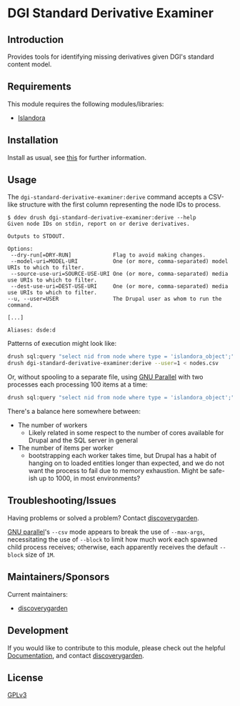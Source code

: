 # DGI Standard Derivative Examiner

## Introduction

Provides tools for identifying missing derivatives given DGI's standard content model.

## Requirements

This module requires the following modules/libraries:

* [Islandora](https://www.github.com/islandora/islandora)

## Installation

Install as usual, see
[this](https://www.drupal.org/docs/extending-drupal/installing-modules) for
further information.

## Usage

The `dgi-standard-derivative-examiner:derive` command accepts a CSV-like structure with the first column representing the node IDs to process.

```
$ ddev drush dgi-standard-derivative-examiner:derive --help
Given node IDs on stdin, report on or derive derivatives.

Outputs to STDOUT.

Options:
 --dry-run[=DRY-RUN]             Flag to avoid making changes.
 --model-uri=MODEL-URI           One (or more, comma-separated) model URIs to which to filter.
 --source-use-uri=SOURCE-USE-URI One (or more, comma-separated) media use URIs to which to filter.
 --dest-use-uri=DEST-USE-URI     One (or more, comma-separated) media use URIs to which to filter.
--u, --user=USER                 The Drupal user as whom to run the command.

[...]

Aliases: dsde:d
```

Patterns of execution might look like:

```bash
drush sql:query "select nid from node where type = 'islandora_object';" > nodes.csv
drush dgi-standard-derivative-examiner:derive --user=1 < nodes.csv
```

Or, without spooling to a separate file, using [GNU Parallel] with two processes
each processing 100 items at a time:

```bash
drush sql:query "select nid from node where type = 'islandora_object';" | parallel --pipe --max-args 100 -j2 drush dgi-standard-derivative-examiner:derive --user=1
```

There's a balance here somewhere between:
- The number of workers
  - Likely related in some respect to the number of cores available for Drupal and the SQL server in general
- The number of items per worker
  - bootstrapping each worker takes time, but Drupal has a habit of hanging on to loaded entities longer than expected, and we do not want the process to fail due to memory exhaustion. Might be safe-ish up to 1000, in most environments?

## Troubleshooting/Issues

Having problems or solved a problem? Contact
[discoverygarden](http://support.discoverygarden.ca).

[GNU parallel]'s `--csv` mode appears to break the use of `--max-args`,
necessitating the use of `--block` to limit how much work each spawned child
process receives; otherwise, each apparently receives the default `--block` size
of `1M`.

## Maintainers/Sponsors

Current maintainers:

* [discoverygarden](http://www.discoverygarden.ca)

## Development

If you would like to contribute to this module, please check out the helpful
[Documentation](https://github.com/Islandora/islandora/wiki#wiki-documentation-for-developers),
and contact [discoverygarden](http://support.discoverygarden.ca).

## License

[GPLv3](http://www.gnu.org/licenses/gpl-3.0.txt)

[GNU parallel]: https://www.gnu.org/software/parallel/
